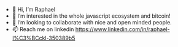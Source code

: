 - 👋 Hi, I’m Raphael
- 👀 I’m interested in the whole javascript ecosystem and bitcoin!
- 💞️ I’m looking to collaborate with nice and open minded people.
- 📫 Reach me on linkedin https://www.linkedin.com/in/raphael-l%C3%BCckl-350389b5
